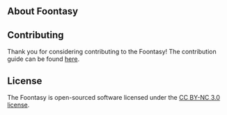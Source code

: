 ## About Foontasy

## Contributing

Thank you for considering contributing to the Foontasy! The contribution guide can be found [here](https://foontasy.com/contributions).

## License

The Foontasy is open-sourced software licensed under the [CC BY-NC 3.0 license](https://creativecommons.org/licenses/by-nc/3.0/).
